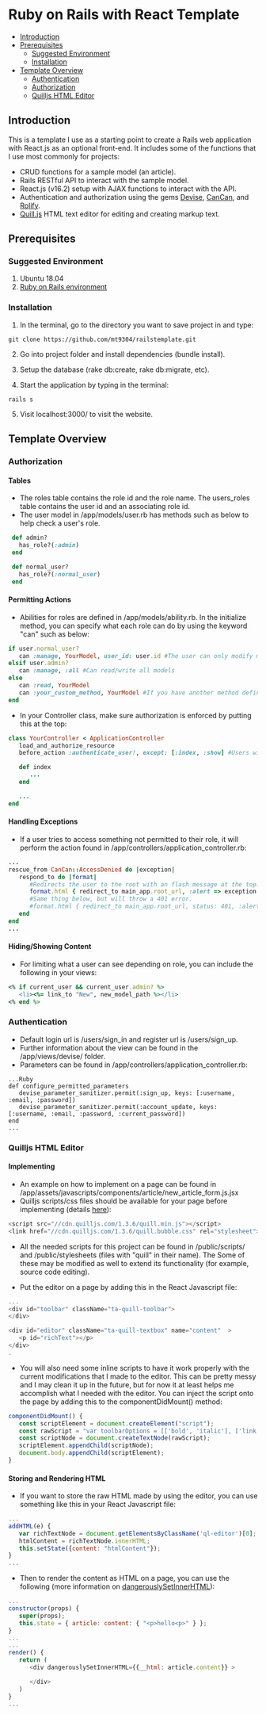 # Ruby on Rails with React Template 

- [Introduction](#introduction)
- [Prerequisites](#prerequisites)
   - [Suggested Environment](#suggested-environment)
   - [Installation](#installation)
- [Template Overview](#template-overview)
   - [Authentication](#authentication)
   - [Authorization](#authorization)
   - [Quilljs HTML Editor](#quilljs-html-editor)

## Introduction

This is a template I use as a starting point to create a Rails web application with React.js as an optional front-end. It includes some of the functions that I use most commonly for projects: 

- CRUD functions for a sample model (an article). 
- Rails RESTful API to interact with the sample model. 
- React.js (v16.2) setup with AJAX functions to interact with the API. 
- Authentication and authorization using the gems [Devise](https://github.com/plataformatec/devise), [CanCan](https://github.com/ryanb/cancan), and [Rolify](https://github.com/RolifyCommunity/rolify). 
- [Quill.js](https://quilljs.com/docs/quickstart/) HTML text editor for editing and creating markup text. 

## Prerequisites

### Suggested Environment

1. Ubuntu 18.04
2. [Ruby on Rails environment](http://installfest.railsbridge.org/installfest/)

### Installation
1. In the terminal, go to the directory you want to save project in and type: 
```
git clone https://github.com/mt9304/railstemplate.git
```
2. Go into project folder and install dependencies (bundle install). 

3. Setup the database (rake db:create, rake db:migrate, etc). 

4. Start the application by typing in the terminal: 
```
rails s
```
5. Visit localhost:3000/ to visit the website. 

## Template Overview

### Authorization
#### Tables
- The roles table contains the role id and the role name. The users_roles table contains the user id and an associating role id. 
- The user model in /app/models/user.rb has methods such as below to help check a user's role. 
```Ruby
 def admin?
   has_role?(:admin)
 end

 def normal_user?
   has_role?(:normal_user)
 end
```

#### Permitting Actions

- Abilities for roles are defined in /app/models/ability.rb. In the initialize method, you can specify what each role can do by using the keyword "can" such as below: 
```Ruby
if user.normal_user?
   can :manage, YourModel, user_id: user.id #The user can only modify models created by itself. 
elsif user.admin?
   can :manage, :all #Can read/write all models
else
   can :read, YourModel
   can :your_custom_method, YourModel #If you have another method defined for model
end
```
- In your Controller class, make sure authorization is enforced by putting this at the top:
```Ruby
class YourController < ApplicationController
   load_and_authorize_resource
   before_action :authenticate_user!, except: [:index, :show] #Users will need the proper roles have access to methods other than index and show.

   def index
      ...
   end

   ...
end
```

#### Handling Exceptions

- If a user tries to access something not permitted to their role, it will perform the action found in /app/controllers/application_controller.rb: 
```Ruby
...
rescue_from CanCan::AccessDenied do |exception|
   respond_to do |format|
      #Redirects the user to the root with an flash message at the top. 
      format.html { redirect_to main_app.root_url, :alert => exception.message }
      #Same thing below, but will throw a 401 error. 
      #format.html { redirect_to main_app.root_url, status: 401, :alert => exception.message }
   end
end
...
```

#### Hiding/Showing Content

- For limiting what a user can see depending on role, you can include the following in your views: 
```Ruby
<% if current_user && current_user.admin? %>
   <li><%= link_to "New", new_model_path %></li>
<% end %>
```

### Authentication

- Default login url is /users/sign_in and register url is /users/sign_up. 
- Further information about the view can be found in the /app/views/devise/ folder. 
- Parameters can be found in /app/controllers/application_controller.rb: 
```
...Ruby
def configure_permitted_parameters
   devise_parameter_sanitizer.permit(:sign_up, keys: [:username, :email, :password])
   devise_parameter_sanitizer.permit(:account_update, keys: [:username, :email, :password, :current_password])
end 
...
```

### Quilljs HTML Editor
#### Implementing
- An example on how to implement on a page can be found in /app/assets/javascripts/components/article/new_article_form.js.jsx
- Quilljs scripts/css files should be available for your page before implementing (details [here](https://quilljs.com/docs/download/)): 

```JavaScript
<script src="//cdn.quilljs.com/1.3.6/quill.min.js"></script>
<link href="//cdn.quilljs.com/1.3.6/quill.bubble.css" rel="stylesheet">
```
- All the needed scripts for this project can be found in /public/scripts/ and /public/stylesheets (files with "quill" in their name). The Some of these may be modified as well to extend its functionality (for example, source code editing). 

- Put the editor on a page by adding this in the React Javascript file: 
```JavaScript
...
<div id="toolbar" className="ta-quill-toolbar">
</div>

<div id="editor" className="ta-quill-textbox" name="content"  >
   <p id="richText"></p>
</div>
.
```

- You will also need some inline scripts to have it work properly with the current modifications that I made to the editor. This can be pretty messy and I may clean it up in the future, but for now it at least helps me accomplish what I needed with the editor. You can inject the script onto the page by adding this to the componentDidMount() method: 
```JavaScript
componentDidMount() {
   const scriptElement = document.createElement("script");
   const rawScript = "var toolbarOptions = [['bold', 'italic'], ['link', 'image'],[{ 'header': [1, 2, 3, 4, 5, 6, false] }],['blockquote', 'code-block'],[{ 'color': [] }, { 'background': [] }],['showHtml']];\nvar editor = new Quill('#editor', { modules: { toolbar: toolbarOptions }, theme: 'snow' });var txtArea = document.createElement('textarea'); txtArea.style.cssText = 'width: 100%;margin: 0px;background: rgb(29, 29, 29);box-sizing: border-box;color: rgb(204, 204, 204);font-size: 15px;outline: none;padding: 20px;line-height: 24px;font-family: Consolas, Menlo, Monaco, &quot;Courier New&quot;, monospace;position: absolute;top: 0;bottom: 0;border: none;display:none'; var htmlEditor = editor.addContainer('ql-custom'); htmlEditor.appendChild(txtArea); var myEditor = document.querySelector('#editor');editor.on('text-change', (delta, oldDelta, source) => { var html = myEditor.children[0].innerHTML;txtArea.value = html }); var customButton = document.querySelector('.ql-showHtml');customButton.addEventListener('click', function() { if (txtArea.style.display === '') { var html = txtArea.value;self.editor.pasteHTML(html);} txtArea.style.display = txtArea.style.display === 'none' ? '' : 'none';});";
   const scriptNode = document.createTextNode(rawScript);
   scriptElement.appendChild(scriptNode);
   document.body.appendChild(scriptElement);
}
```

#### Storing and Rendering HTML
- If you want to store the raw HTML made by using the editor, you can use something like this in your React Javascript file: 
```JavaScript
...
addHTML(e) {
   var richTextNode = document.getElementsByClassName('ql-editor')[0];
   htmlContent = richTextNode.innerHTML;
   this.setState({content: "htmlContent"});
}
...
```
- Then to render the content as HTML on a page, you can use the following (more information on [dangerouslySetInnerHTML](https://reactjs.org/docs/dom-elements.html)): 
```JavaScript
...
constructor(props) {
   super(props);
   this.state = { article: content: { "<p>hello<p>" } };
}
...
...
render() {
   return (
      <div dangerouslySetInnerHTML={{__html: article.content}} >

      </div>
   )
}
...
```
